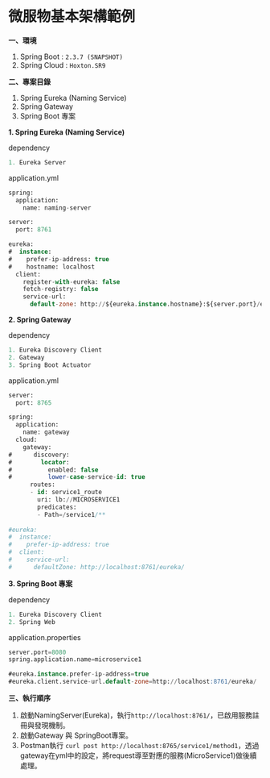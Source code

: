 # 微服物基本架構範例
**一、環境**
1. Spring Boot : `2.3.7 (SNAPSHOT)`
2. Spring Cloud : `Hoxton.SR9`

**二、專案目錄**
1. Spring Eureka (Naming Service)
2. Spring Gateway
3. Spring Boot 專案



**1. Spring Eureka (Naming Service)**

dependency
```sql
1. Eureka Server
```

application.yml
```sql
spring:
  application:
    name: naming-server

server:
  port: 8761

eureka:
#  instance:
#    prefer-ip-address: true
#    hostname: localhost
  client:
    register-with-eureka: false
    fetch-registry: false
    service-url:
      default-zone: http://${eureka.instance.hostname}:${server.port}/eureka/ ##Eureka Server的位址

```

**2. Spring Gateway**

dependency
```sql
1. Eureka Discovery Client
2. Gateway
3. Spring Boot Actuator 
```

application.yml
```sql
server:
  port: 8765

spring:
  application:
    name: gateway
  cloud:
    gateway:
#      discovery:
#        locator:
#          enabled: false
#          lower-case-service-id: true
      routes:
      - id: service1_route
        uri: lb://MICROSERVICE1
        predicates:
        - Path=/service1/**
        
#eureka:
#  instance:
#    prefer-ip-address: true
#  client:
#    service-url:
#      defaultZone: http://localhost:8761/eureka/

```

**3. Spring Boot 專案**

dependency
```sql
1. Eureka Discovery Client
2. Spring Web
```

application.properties
```sql
server.port=8080
spring.application.name=microservice1

#eureka.instance.prefer-ip-address=true
#eureka.client.service-url.default-zone=http://localhost:8761/eureka/
```

**三、執行順序**
1. 啟動NamingServer(Eureka)，執行`http://localhost:8761/`，已啟用服務註冊與發現機制。
2. 啟動Gateway 與 SpringBoot專案。
3. Postman執行 `curl post http://localhost:8765/service1/method1`，透過gateway在yml中的設定，將request導至對應的服務(MicroService1)做後續處理。
